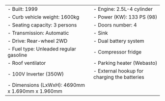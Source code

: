 | | |
| --- | --- |
| - Built: 1999 | - Engine: 2.5L-4 cylinder |
| - Curb vehicle weight: 1600kg | - Power (KW): 133 PS (98) |
| - Seating capacity: 3 persons | - Doors number: 4 | 
| - Transmission: Automatic | - Sink
| - Drive: Rear-wheel 2WD | - Dual battery system |
| - Fuel type: Unleaded regular gasoline | - Compressor fridge
| - Roof ventilator | - Parking heater (Webasto)
| - 100V Inverter (350W) | - External hookup for charging the batteries
| - Dimensions (LxWxH): 4690mm x 1.690mm x 1.960mm